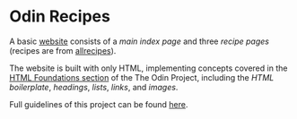 # Odin Recipes
A basic [website](https://sharonytlau.github.io/odin-recipes/) consists of a *main index page* and three
*recipe pages* (recipes are from [allrecipes](https://www.allrecipes.com/)).

The website is built with only HTML, implementing concepts covered in the [HTML
Foundations section](https://www.theodinproject.com/paths/foundations/courses/foundations#html-foundations)
of the The Odin Project, including the *HTML boilerplate*,
*headings*, *lists*, *links*, and *images*.

Full guidelines of this project can be found [here](https://www.theodinproject.com/paths/foundations/courses/foundations/lessons/recipes).
